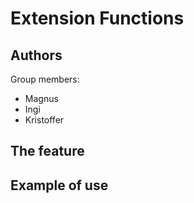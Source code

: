 # Extension Functions
<h2>Authors</h2>
Group members:
<ul>
<li>Magnus</li>
<li>Ingi</li>
<li>Kristoffer</li>
</ul>
<h2>The feature</h2>

<h2>Example of use</h2>

